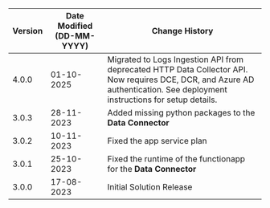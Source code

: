 | **Version** | **Date Modified (DD-MM-YYYY)** | **Change History**                                              |
|-------------|--------------------------------|-----------------------------------------------------------------|
| 4.0.0       | 01-10-2025                     | Migrated to Logs Ingestion API from deprecated HTTP Data Collector API. Now requires DCE, DCR, and Azure AD authentication. See deployment instructions for setup details. |
| 3.0.3       | 28-11-2023                     | Added missing python packages to the  **Data Connector**        |
| 3.0.2       | 10-11-2023                     | Fixed the app service plan                                      | 
| 3.0.1       | 25-10-2023                     | Fixed the runtime of the functionapp for the **Data Connector** | 
| 3.0.0       | 17-08-2023                     | Initial Solution Release 								                                |

